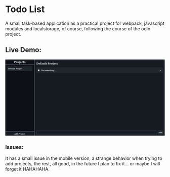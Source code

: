 # Todo List
A small task-based application as a practical project for webpack, javascript modules and localstorage, of course, following the course of the odin project.

## Live Demo:

![demo](public/demo.png)

### Issues:
It has a small issue in the mobile version, a strange behavior when trying to add projects, the rest, all good, in the future I plan to fix it... or maybe I will forget it HAHAHAHA.
